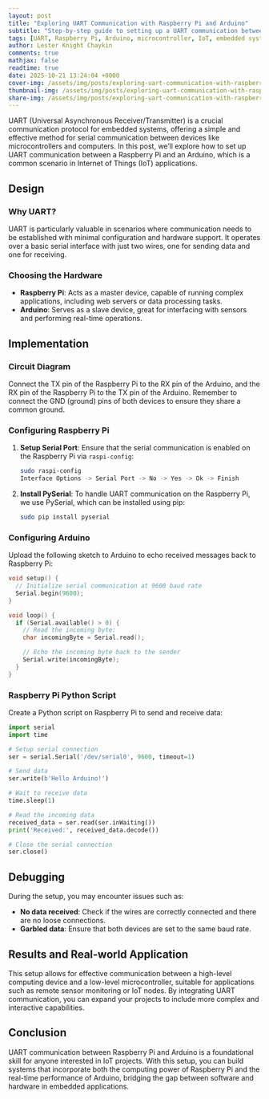 ```yaml
---
layout: post
title: "Exploring UART Communication with Raspberry Pi and Arduino"
subtitle: "Step-by-step guide to setting up a UART communication between Raspberry Pi and Arduino for IoT applications"
tags: [UART, Raspberry Pi, Arduino, microcontroller, IoT, embedded systems]
author: Lester Knight Chaykin
comments: true
mathjax: false
readtime: true
date: 2025-10-21 13:24:04 +0000
cover-img: /assets/img/posts/exploring-uart-communication-with-raspberry-pi-and-arduino.jpg
thumbnail-img: /assets/img/posts/exploring-uart-communication-with-raspberry-pi-and-arduino.jpg
share-img: /assets/img/posts/exploring-uart-communication-with-raspberry-pi-and-arduino.jpg
---
```


UART (Universal Asynchronous Receiver/Transmitter) is a crucial communication protocol for embedded systems, offering a simple and effective method for serial communication between devices like microcontrollers and computers. In this post, we’ll explore how to set up UART communication between a Raspberry Pi and an Arduino, which is a common scenario in Internet of Things (IoT) applications.

## Design

### Why UART?
UART is particularly valuable in scenarios where communication needs to be established with minimal configuration and hardware support. It operates over a basic serial interface with just two wires, one for sending data and one for receiving.

### Choosing the Hardware
- **Raspberry Pi**: Acts as a master device, capable of running complex applications, including web servers or data processing tasks.
- **Arduino**: Serves as a slave device, great for interfacing with sensors and performing real-time operations.

## Implementation

### Circuit Diagram
Connect the TX pin of the Raspberry Pi to the RX pin of the Arduino, and the RX pin of the Raspberry Pi to the TX pin of the Arduino. Remember to connect the GND (ground) pins of both devices to ensure they share a common ground.

### Configuring Raspberry Pi
1. **Setup Serial Port**:
   Ensure that the serial communication is enabled on the Raspberry Pi via `raspi-config`:
   ```bash
   sudo raspi-config
   Interface Options -> Serial Port -> No -> Yes -> Ok -> Finish
   ```

2. **Install PySerial**:
   To handle UART communication on the Raspberry Pi, we use PySerial, which can be installed using pip:
   ```bash
   sudo pip install pyserial
   ```

### Configuring Arduino
Upload the following sketch to Arduino to echo received messages back to Raspberry Pi:

```c
void setup() {
  // Initialize serial communication at 9600 baud rate
  Serial.begin(9600);
}

void loop() {
  if (Serial.available() > 0) {
    // Read the incoming byte:
    char incomingByte = Serial.read();

    // Echo the incoming byte back to the sender
    Serial.write(incomingByte);
  }
}
```

### Raspberry Pi Python Script
Create a Python script on Raspberry Pi to send and receive data:

```python
import serial
import time

# Setup serial connection
ser = serial.Serial('/dev/serial0', 9600, timeout=1)

# Send data
ser.write(b'Hello Arduino!')

# Wait to receive data
time.sleep(1)

# Read the incoming data
received_data = ser.read(ser.inWaiting())
print('Received:', received_data.decode())

# Close the serial connection
ser.close()
```

## Debugging

During the setup, you may encounter issues such as:
- **No data received**: Check if the wires are correctly connected and there are no loose connections.
- **Garbled data**: Ensure that both devices are set to the same baud rate.

## Results and Real-world Application

This setup allows for effective communication between a high-level computing device and a low-level microcontroller, suitable for applications such as remote sensor monitoring or IoT nodes. By integrating UART communication, you can expand your projects to include more complex and interactive capabilities.

## Conclusion

UART communication between Raspberry Pi and Arduino is a foundational skill for anyone interested in IoT projects. With this setup, you can build systems that incorporate both the computing power of Raspberry Pi and the real-time performance of Arduino, bridging the gap between software and hardware in embedded applications.